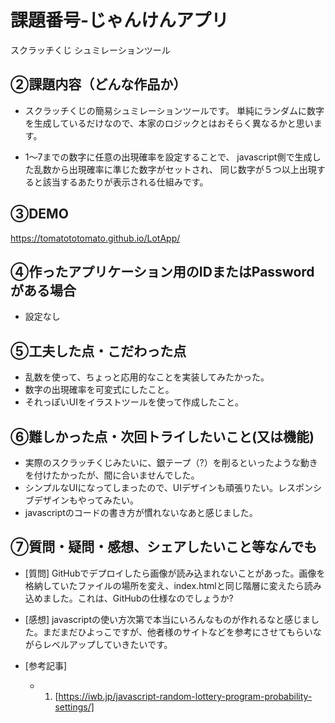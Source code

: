 # 課題番号-じゃんけんアプリ

スクラッチくじ シュミレーションツール

## ②課題内容（どんな作品か）

- スクラッチくじの簡易シュミレーションツールです。
  単純にランダムに数字を生成しているだけなので、本家のロジックとはおそらく異なるかと思います。

- 1〜7までの数字に任意の出現確率を設定することで、
  javascript側で生成した乱数から出現確率に準じた数字がセットされ、
  同じ数字が５つ以上出現すると該当するあたりが表示される仕組みです。

## ③DEMO

https://tomatototomato.github.io/LotApp/

## ④作ったアプリケーション用のIDまたはPasswordがある場合

- 設定なし

## ⑤工夫した点・こだわった点

- 乱数を使って、ちょっと応用的なことを実装してみたかった。
- 数字の出現確率を可変式にしたこと。
- それっぽいUIをイラストツールを使って作成したこと。

## ⑥難しかった点・次回トライしたいこと(又は機能)

- 実際のスクラッチくじみたいに、銀テープ（?）を削るといったような動きを付けたかったが、間に合いませんでした。
- シンプルなUIになってしまったので、UIデザインも頑張りたい。レスポンシブデザインもやってみたい。
- javascriptのコードの書き方が慣れないなあと感じました。

## ⑦質問・疑問・感想、シェアしたいこと等なんでも

- [質問]
GitHubでデプロイしたら画像が読み込まれないことがあった。画像を格納していたファイルの場所を変え、index.htmlと同じ階層に変えたら読み込めました。これは、GitHubの仕様なのでしょうか?

- [感想]
javascriptの使い方次第で本当にいろんなものが作れるなと感じました。まだまだひよっこですが、他者様のサイトなどを参考にさせてもらいながらレベルアップしていきたいです。

- [参考記事]
  - 1. [https://iwb.jp/javascript-random-lottery-program-probability-settings/]